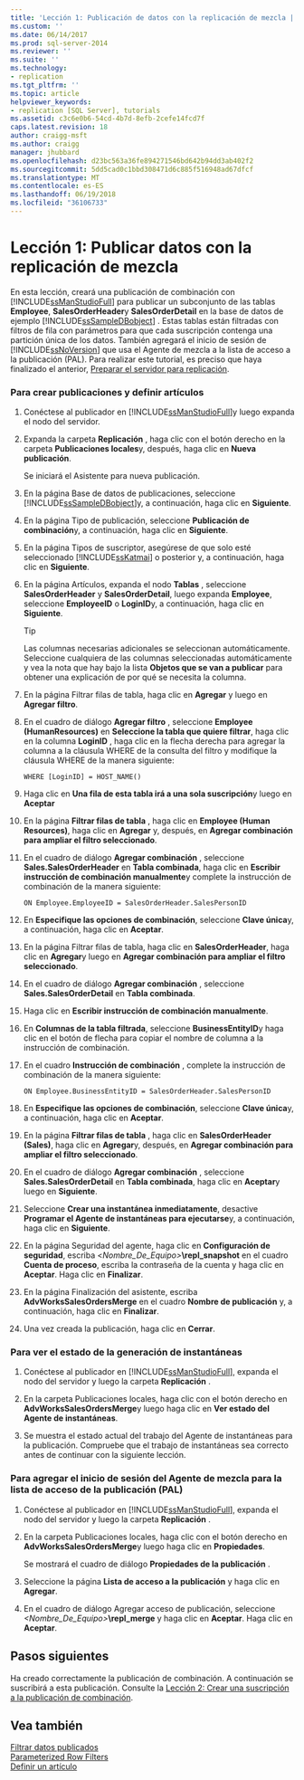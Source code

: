 ```yaml
---
title: 'Lección 1: Publicación de datos con la replicación de mezcla | Microsoft Docs'
ms.custom: ''
ms.date: 06/14/2017
ms.prod: sql-server-2014
ms.reviewer: ''
ms.suite: ''
ms.technology:
- replication
ms.tgt_pltfrm: ''
ms.topic: article
helpviewer_keywords:
- replication [SQL Server], tutorials
ms.assetid: c3c6e0b6-54cd-4b7d-8efb-2cefe14fcd7f
caps.latest.revision: 18
author: craigg-msft
ms.author: craigg
manager: jhubbard
ms.openlocfilehash: d23bc563a36fe894271546bd642b94dd3ab402f2
ms.sourcegitcommit: 5dd5cad0c1bbd308471d6c885f516948ad67dfcf
ms.translationtype: MT
ms.contentlocale: es-ES
ms.lasthandoff: 06/19/2018
ms.locfileid: "36106733"
---
```

# <a name="lesson-1-publishing-data-using-merge-replication"></a>Lección 1: Publicar datos con la replicación de mezcla
  En esta lección, creará una publicación de combinación con [!INCLUDE[ssManStudioFull](../../includes/ssmanstudiofull-md.md)] para publicar un subconjunto de las tablas **Employee**, **SalesOrderHeader**y **SalesOrderDetail** en la base de datos de ejemplo [!INCLUDE[ssSampleDBobject](../../includes/sssampledbobject-md.md)] . Estas tablas están filtradas con filtros de fila con parámetros para que cada suscripción contenga una partición única de los datos. También agregará el inicio de sesión de [!INCLUDE[ssNoVersion](../../includes/ssnoversion-md.md)] que usa el Agente de mezcla a la lista de acceso a la publicación (PAL). Para realizar este tutorial, es preciso que haya finalizado el anterior, [Preparar el servidor para replicación](tutorial-preparing-the-server-for-replication.md).  
  
### <a name="to-create-a-publication-and-define-articles"></a>Para crear publicaciones y definir artículos  
  
1.  Conéctese al publicador en [!INCLUDE[ssManStudioFull](../../includes/ssmanstudiofull-md.md)]y luego expanda el nodo del servidor.  
  
2.  Expanda la carpeta **Replicación** , haga clic con el botón derecho en la carpeta **Publicaciones locales**y, después, haga clic en **Nueva publicación**.  
  
     Se iniciará el Asistente para nueva publicación.  
  
3.  En la página Base de datos de publicaciones, seleccione [!INCLUDE[ssSampleDBobject](../../includes/sssampledbobject-md.md)]y, a continuación, haga clic en **Siguiente**.  
  
4.  En la página Tipo de publicación, seleccione **Publicación de combinación**y, a continuación, haga clic en **Siguiente**.  
  
5.  En la página Tipos de suscriptor, asegúrese de que solo esté seleccionado [!INCLUDE[ssKatmai](../../includes/sskatmai-md.md)] o posterior y, a continuación, haga clic en **Siguiente**.  
  
6.  En la página Artículos, expanda el nodo **Tablas** , seleccione **SalesOrderHeader** y **SalesOrderDetail**, luego expanda **Employee**, seleccione **EmployeeID** o **LoginID**y, a continuación, haga clic en **Siguiente**.  
  
    > [!TIP]  
    >  Las columnas necesarias adicionales se seleccionan automáticamente. Seleccione cualquiera de las columnas seleccionadas automáticamente y vea la nota que hay bajo la lista **Objetos que se van a publicar** para obtener una explicación de por qué se necesita la columna.  
  
7.  En la página Filtrar filas de tabla, haga clic en **Agregar** y luego en **Agregar filtro**.  
  
8.  En el cuadro de diálogo **Agregar filtro** , seleccione **Employee (HumanResources)** en **Seleccione la tabla que quiere filtrar**, haga clic en la columna **LoginID** , haga clic en la flecha derecha para agregar la columna a la cláusula WHERE de la consulta del filtro y modifique la cláusula WHERE de la manera siguiente:  
  
    ```  
    WHERE [LoginID] = HOST_NAME()  
    ```  
  
9. Haga clic en **Una fila de esta tabla irá a una sola suscripción**y luego en **Aceptar**  
  
10. En la página **Filtrar filas de tabla** , haga clic en **Employee (Human Resources)**, haga clic en **Agregar** y, después, en **Agregar combinación para ampliar el filtro seleccionado**.  
  
11. En el cuadro de diálogo **Agregar combinación** , seleccione **Sales.SalesOrderHeader** en **Tabla combinada**, haga clic en **Escribir instrucción de combinación manualmente**y complete la instrucción de combinación de la manera siguiente:  
  
    ```  
    ON Employee.EmployeeID = SalesOrderHeader.SalesPersonID  
    ```  
  
12. En **Especifique las opciones de combinación**, seleccione **Clave única**y, a continuación, haga clic en **Aceptar**.  
  
13. En la página Filtrar filas de tabla, haga clic en **SalesOrderHeader**, haga clic en **Agregar**y luego en **Agregar combinación para ampliar el filtro seleccionado**.  
  
14. En el cuadro de diálogo **Agregar combinación** , seleccione **Sales.SalesOrderDetail** en **Tabla combinada**.  
  
15. Haga clic en **Escribir instrucción de combinación manualmente**.  
  
16. En **Columnas de la tabla filtrada**, seleccione **BusinessEntityID**y haga clic en el botón de flecha para copiar el nombre de columna a la instrucción de combinación.  
  
17. En el cuadro **Instrucción de combinación** , complete la instrucción de combinación de la manera siguiente:  
  
    ```  
    ON Employee.BusinessEntityID = SalesOrderHeader.SalesPersonID  
    ```  
  
18. En **Especifique las opciones de combinación**, seleccione **Clave única**y, a continuación, haga clic en **Aceptar**.  
  
19. En la página **Filtrar filas de tabla** , haga clic en **SalesOrderHeader (Sales)**, haga clic en **Agregar**y, después, en **Agregar combinación para ampliar el filtro seleccionado**.  
  
20. En el cuadro de diálogo **Agregar combinación** , seleccione **Sales.SalesOrderDetail** en **Tabla combinada**, haga clic en **Aceptar**y luego en **Siguiente**.  
  
21. Seleccione **Crear una instantánea inmediatamente**, desactive **Programar el Agente de instantáneas para ejecutarse**y, a continuación, haga clic en **Siguiente**.  
  
22. En la página Seguridad del agente, haga clic en **Configuración de seguridad**, escriba \<*Nombre_De_Equipo>***\repl_snapshot** en el cuadro **Cuenta de proceso**, escriba la contraseña de la cuenta y haga clic en **Aceptar**. Haga clic en **Finalizar**.  
  
23. En la página Finalización del asistente, escriba **AdvWorksSalesOrdersMerge** en el cuadro **Nombre de publicación** y, a continuación, haga clic en **Finalizar**.  
  
24. Una vez creada la publicación, haga clic en **Cerrar**.  
  
### <a name="to-view-the-status-of-snapshot-generation"></a>Para ver el estado de la generación de instantáneas  
  
1.  Conéctese al publicador en [!INCLUDE[ssManStudioFull](../../includes/ssmanstudiofull-md.md)], expanda el nodo del servidor y luego la carpeta **Replicación** .  
  
2.  En la carpeta Publicaciones locales, haga clic con el botón derecho en **AdvWorksSalesOrdersMerge**y luego haga clic en **Ver estado del Agente de instantáneas**.  
  
3.  Se muestra el estado actual del trabajo del Agente de instantáneas para la publicación. Compruebe que el trabajo de instantáneas sea correcto antes de continuar con la siguiente lección.  
  
### <a name="to-add-the-merge-agent-login-to-the-pal"></a>Para agregar el inicio de sesión del Agente de mezcla para la lista de acceso de la publicación (PAL)  
  
1.  Conéctese al publicador en [!INCLUDE[ssManStudioFull](../../includes/ssmanstudiofull-md.md)], expanda el nodo del servidor y luego la carpeta **Replicación** .  
  
2.  En la carpeta Publicaciones locales, haga clic con el botón derecho en **AdvWorksSalesOrdersMerge**y luego haga clic en **Propiedades**.  
  
     Se mostrará el cuadro de diálogo **Propiedades de la publicación** .  
  
3.  Seleccione la página **Lista de acceso a la publicación** y haga clic en **Agregar**.  
  
4.  En el cuadro de diálogo Agregar acceso de publicación, seleccione *<Nombre_De_Equipo>***\repl_merge** y haga clic en **Aceptar**. Haga clic en **Aceptar**.  
  
## <a name="next-steps"></a>Pasos siguientes  
 Ha creado correctamente la publicación de combinación. A continuación se suscribirá a esta publicación. Consulte la [Lección 2: Crear una suscripción a la publicación de combinación](lesson-2-creating-a-subscription-to-the-merge-publication.md).  
  
## <a name="see-also"></a>Vea también  
 [Filtrar datos publicados](publish/filter-published-data.md)   
 [Parameterized Row Filters](merge/parameterized-filters-parameterized-row-filters.md)   
 [Definir un artículo](publish/define-an-article.md)  
  
  